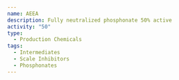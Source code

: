 ```yaml
---
name: AEEA
description: Fully neutralized phosphonate 50% active
activity: "50"
type:
  - Production Chemicals
tags:
  - Intermediates
  - Scale Inhibitors
  - Phosphonates
---
```

